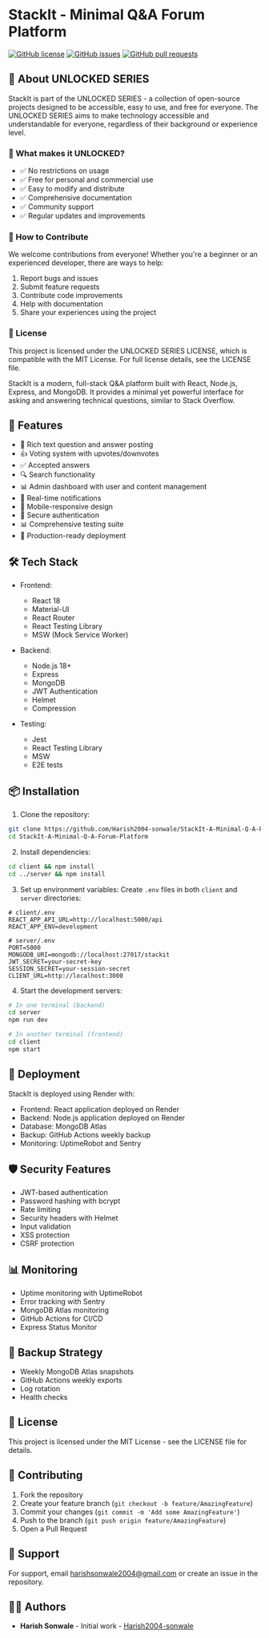 # StackIt - Minimal Q&A Forum Platform

[![GitHub license](https://img.shields.io/github/license/Harish2004-sonwale/StackIt-A-Minimal-Q-A-Forum-Platform)](https://github.com/Harish2004-sonwale/StackIt-A-Minimal-Q-A-Forum-Platform/blob/master/LICENSE)
[![GitHub issues](https://img.shields.io/github/issues/Harish2004-sonwale/StackIt-A-Minimal-Q-A-Forum-Platform)](https://github.com/Harish2004-sonwale/StackIt-A-Minimal-Q-A-Forum-Platform/issues)
[![GitHub pull requests](https://img.shields.io/github/issues-pr/Harish2004-sonwale/StackIt-A-Minimal-Q-A-Forum-Platform)](https://github.com/Harish2004-sonwale/StackIt-A-Minimal-Q-A-Forum-Platform/pulls)

## 🌟 About UNLOCKED SERIES

StackIt is part of the UNLOCKED SERIES - a collection of open-source projects designed to be accessible, easy to use, and free for everyone. The UNLOCKED SERIES aims to make technology accessible and understandable for everyone, regardless of their background or experience level.

### 📖 What makes it UNLOCKED?
- ✅ No restrictions on usage
- ✅ Free for personal and commercial use
- ✅ Easy to modify and distribute
- ✅ Comprehensive documentation
- ✅ Community support
- ✅ Regular updates and improvements

### 🤝 How to Contribute
We welcome contributions from everyone! Whether you're a beginner or an experienced developer, there are ways to help:
1. Report bugs and issues
2. Submit feature requests
3. Contribute code improvements
4. Help with documentation
5. Share your experiences using the project

### 📄 License
This project is licensed under the UNLOCKED SERIES LICENSE, which is compatible with the MIT License. For full license details, see the LICENSE file.

StackIt is a modern, full-stack Q&A platform built with React, Node.js, Express, and MongoDB. It provides a minimal yet powerful interface for asking and answering technical questions, similar to Stack Overflow.

## 🚀 Features

- 📝 Rich text question and answer posting
- 👍 Voting system with upvotes/downvotes
- ✅ Accepted answers
- 🔍 Search functionality
- 📊 Admin dashboard with user and content management
- 🔔 Real-time notifications
- 📱 Mobile-responsive design
- 🔐 Secure authentication
- 📊 Comprehensive testing suite
- 🔄 Production-ready deployment

## 🛠️ Tech Stack

- Frontend:
  - React 18
  - Material-UI
  - React Router
  - React Testing Library
  - MSW (Mock Service Worker)

- Backend:
  - Node.js 18+
  - Express
  - MongoDB
  - JWT Authentication
  - Helmet
  - Compression

- Testing:
  - Jest
  - React Testing Library
  - MSW
  - E2E tests

## 📦 Installation

1. Clone the repository:
```bash
git clone https://github.com/Harish2004-sonwale/StackIt-A-Minimal-Q-A-Forum-Platform.git
cd StackIt-A-Minimal-Q-A-Forum-Platform
```

2. Install dependencies:
```bash
cd client && npm install
cd ../server && npm install
```

3. Set up environment variables:
Create `.env` files in both `client` and `server` directories:

```
# client/.env
REACT_APP_API_URL=http://localhost:5000/api
REACT_APP_ENV=development

# server/.env
PORT=5000
MONGODB_URI=mongodb://localhost:27017/stackit
JWT_SECRET=your-secret-key
SESSION_SECRET=your-session-secret
CLIENT_URL=http://localhost:3000
```

4. Start the development servers:
```bash
# In one terminal (backend)
cd server
npm run dev

# In another terminal (frontend)
cd client
npm start
```

## 🚀 Deployment

StackIt is deployed using Render with:

- Frontend: React application deployed on Render
- Backend: Node.js application deployed on Render
- Database: MongoDB Atlas
- Backup: GitHub Actions weekly backup
- Monitoring: UptimeRobot and Sentry

## 🛡️ Security Features

- JWT-based authentication
- Password hashing with bcrypt
- Rate limiting
- Security headers with Helmet
- Input validation
- XSS protection
- CSRF protection

## 📊 Monitoring

- Uptime monitoring with UptimeRobot
- Error tracking with Sentry
- MongoDB Atlas monitoring
- GitHub Actions for CI/CD
- Express Status Monitor

## 🔄 Backup Strategy

- Weekly MongoDB Atlas snapshots
- GitHub Actions weekly exports
- Log rotation
- Health checks

## 📝 License

This project is licensed under the MIT License - see the LICENSE file for details.

## 🙏 Contributing

1. Fork the repository
2. Create your feature branch (`git checkout -b feature/AmazingFeature`)
3. Commit your changes (`git commit -m 'Add some AmazingFeature'`)
4. Push to the branch (`git push origin feature/AmazingFeature`)
5. Open a Pull Request

## 🤝 Support

For support, email harishsonwale2004@gmail.com or create an issue in the repository.

## 👨‍💻 Authors

- **Harish Sonwale** - Initial work - [Harish2004-sonwale](https://github.com/Harish2004-sonwale)
